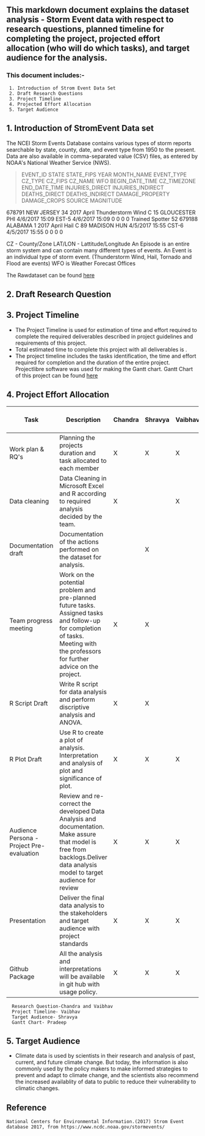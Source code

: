 ## This markdown document explains the dataset analysis - Storm Event data  with respect to research questions, planned timeline for completing the project, projected effort allocation (who will do which tasks), and target audience for the analysis.

### This document includes:-
     1. Introduction of Strom Event Data Set
     2. Draft Research Questions
     3. Project Timeline
     4. Projected Effort Allocation
     5. Target Audience


## 1. Introduction of StromEvent Data set

The NCEI Storm Events Database contains various types of storm reports searchable by state, county, date, and event type from 1950 to the present. Data are also available in comma-separated value (CSV) files, as entered by NOAA's National Weather Service (NWS).
> EVENT_ID	STATE	STATE_FIPS	YEAR	MONTH_NAME	EVENT_TYPE	CZ_TYPE	CZ_FIPS	CZ_NAME	WFO	BEGIN_DATE_TIME	CZ_TIMEZONE	END_DATE_TIME	INJURIES_DIRECT  	INJURIES_INDIRECT	DEATHS_DIRECT	DEATHS_INDIRECT	DAMAGE_PROPERTY	DAMAGE_CROPS	SOURCE	          MAGNITUDE

   678791 NEW JERSEY	34	2017	April	Thunderstorm Wind	C	15	GLOUCESTER	PHI	4/6/2017      15:09	EST-5	4/6/2017      15:09	           0	              0	                       0	  0			                              Trained Spotter	          52
   679188	ALABAMA	    1	2017	April	 Hail	            C	89	MADISON	HUN	    4/5/2017     15:55	CST-6	4/5/2017      15:55	           0	              0	                       0	  0

CZ - County/Zone
LAT/LON - Lattitude/Longitude
An Episode is an entire storm system and can contain many different types of events.
An Event is an individual type of storm event. (Thunderstorm Wind, Hail, Tornado and Flood are events)
WFO is Weather Forecast Offices

The Rawdataset can be found [here](https://github.com/vrahangdale/ISQA_8086-TeamProject/tree/master/RawDataset)    

## 2. Draft Research Question

## 3. Project Timeline

* The Project Timeline is used for estimation of time and effort required to complete the required deliverables described in project guidelines and requirements of this project.
* Total estimated time to complete this project with all deliverables is .
* The project timeline includes the tasks identification, the time and effort required for completion and the duration of the entire project. Projectlibre software was used for making the Gantt chart. Gantt Chart of this project can be found [here]()


## 4. Project Effort Allocation


| Task                                      | Description                                                                                                                                                                       | Chandra | Shravya | Vaibhav | Pradeep | Task Week Number |
|-------------------------------------------|-----------------------------------------------------------------------------------------------------------------------------------------------------------------------------------|---------|---------|---------|---------|------------------|
| Work plan & RQ's                          | Planning the projects duration and task allocated to each member                                                                                                                  | X       | X       | X       | X       | Week 5           |
| Data cleaning                             | Data Cleaning in Microsoft Excel and R according to required analysis decided by the team.                                                                                        | X       |         | X       | X       | Week 9           |
| Documentation draft                       | Documentation of the actions performed on the dataset for analysis.                                                                                                               |         | X       |         |         | Week 9           |
| Team progress meeting                     | Work on the potential problem and pre-planned future tasks. Assigned tasks and follow-up for completion of tasks. Meeting with the professors for further advice on the project.  | X       | X       |         |         | Week 5           |
| R Script Draft                            | Write R script for data analysis and perform discriptive analysis and ANOVA.                                                                                                      | X       | X       |         | X       | Week 11          |
| R Plot Draft                              | Use R to create a plot of analysis. Interpretation and analysis of plot and significance of plot.                                                                                 | X       | X       | X       | X       | Week 12          |
| Audience Persona - Project Pre-evaluation | Review and re-correct the developed Data Analysis and documentation. Make assure that model is free from backlogs.Deliver data analysis model to target audience for review       | X       | X       | X       | X       | Week 14          |
| Presentation                              | Deliver the final data analysis to the stakeholders and target audience with project standards                                                                                    | X       | X       | X       | X       | Week 15          |
| Github Package                            | All the analysis and interpretations will be available in git hub with usage policy.                                                                                              | X       | X       | X       | X       | Week 15          |


      Research Question-Chandra and Vaibhav
      Project Timeline- Vaibhav
      Target Audience- Shravya
      Gantt Chart- Pradeep

## 5. Target Audience
  * Climate data is used by scientists in their research and analysis of past, current, and future climate change. But today, the information is also  commonly used by the policy makers to make informed strategies to prevent and adapt to climate change, and the scientists also recommend the increased availablity of data to public to reduce their vulnerability to climatic changes.

## Reference
    National Centers for Environmental Information.(2017) Strom Event database 2017, from https://www.ncdc.noaa.gov/stormevents/
